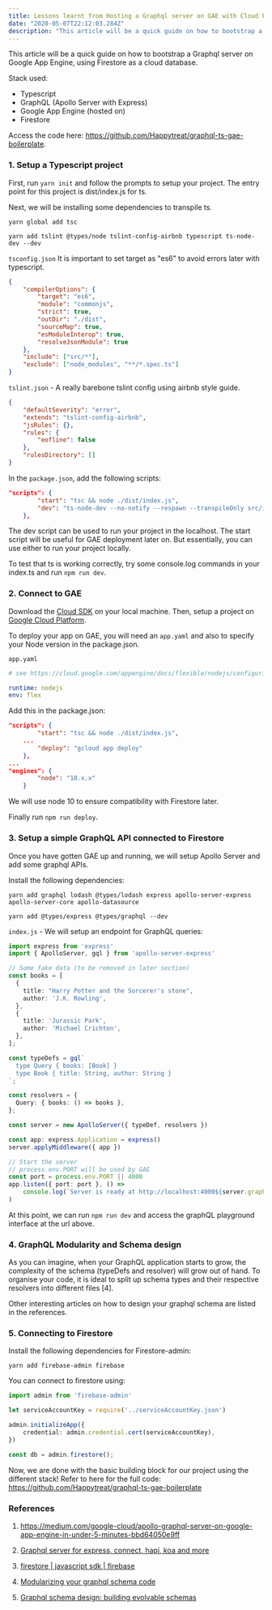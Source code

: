 ```yaml
---
title: Lessons learnt from Hosting a Graphql server on GAE with Cloud Firestore
date: "2020-05-07T22:12:03.284Z"
description: "This article will be a quick guide on how to bootstrap a Graphql server on Google App Engine, using Firestore as a cloud database..."
---
```


This article will be a quick guide on how to bootstrap a Graphql server on Google App Engine, using Firestore as a cloud database.

Stack used:

- Typescript
- GraphQL (Apollo Server with Express)
- Google App Engine (hosted on)
- Firestore

Access the code here: https://github.com/Happytreat/graphql-ts-gae-boilerplate.

### 1. Setup a Typescript project

First, run `yarn init` and follow the prompts to setup your project. The entry point for this project is dist/index.js for ts.

Next, we will be installing some dependencies to transpile ts.

`yarn global add tsc`

`yarn add tslint @types/node tslint-config-airbnb typescript ts-node-dev --dev`

`tsconfig.json`
It is important to set target as "es6" to avoid errors later with typescript.

```Json
{
	"compilerOptions": {
		"target": "es6",
		"module": "commonjs",
		"strict": true,
		"outDir": "./dist",
		"sourceMap": true,
		"esModuleInterop": true,
		"resolveJsonModule": true
	},
	"include": ["src/*"],
	"exclude": ["node_modules", "**/*.spec.ts"]
}
```

`tslint.json` - A really barebone tslint config using airbnb style guide.

```Json
{
	"defaultSeverity": "error",
	"extends": "tslint-config-airbnb",
	"jsRules": {},
	"rules": {
		"eofline": false
	},
	"rulesDirectory": []
}
```

In the `package.json`, add the following scripts:

```Json
"scripts": {
		"start": "tsc && node ./dist/index.js",
		"dev": "ts-node-dev --no-notify --respawn --transpileOnly src/index"
	},
```

The dev script can be used to run your project in the localhost. The start script will be useful for GAE deployment later on. But essentially, you can use either to run your project locally.

To test that ts is working correctly, try some console.log commands in your index.ts and run `npm run dev`.

### 2. Connect to GAE

Download the [Cloud SDK](https://cloud.google.com/sdk/install) on your local machine. Then, setup a project on [Google Cloud Platform](https://console.cloud.google.com/).

To deploy your app on GAE, you will need an `app.yaml` and also to specify your Node version in the package.json.

`app.yaml`

```Yaml
# see https://cloud.google.com/appengine/docs/flexible/nodejs/configuring-your-app-with-app-yaml for more info

runtime: nodejs
env: flex
```

Add this in the package.json:

```Json
"scripts": {
		"start": "tsc && node ./dist/index.js",
    ...
		"deploy": "gcloud app deploy"
	},
...
"engines": {
		"node": "10.x.x"
	}
```

We will use node 10 to ensure compatibility with Firestore later.

Finally run `npm run deploy`.

### 3. Setup a simple GraphQL API connected to Firestore

Once you have gotten GAE up and running, we will setup Apollo Server and add some graphql APIs.

Install the following dependencies:

`yarn add graphql lodash @types/lodash express apollo-server-express apollo-server-core apollo-datasource`

`yarn add @types/express @types/graphql --dev`

`index.js` - We will setup an endpoint for GraphQL queries:

```Typescript
import express from 'express'
import { ApolloServer, gql } from 'apollo-server-express'

// Some fake data (to be removed in later section)
const books = [
  {
    title: "Harry Potter and the Sorcerer's stone",
    author: 'J.K. Rowling',
  },
  {
    title: 'Jurassic Park',
    author: 'Michael Crichton',
  },
];

const typeDefs = gql`
  type Query { books: [Book] }
  type Book { title: String, author: String }
`;

const resolvers = {
  Query: { books: () => books },
};

const server = new ApolloServer({ typeDef, resolvers })

const app: express.Application = express()
server.applyMiddleware({ app })

// Start the server
// process.env.PORT will be used by GAE
const port = process.env.PORT || 4000
app.listen({ port: port }, () =>
	console.log(`Server is ready at http://localhost:4000${server.graphqlPath}`)
)
```

At this point, we can run `npm run dev` and access the graphQL playground interface at the url above.

### 4. GraphQL Modularity and Schema design

As you can imagine, when your GraphQL application starts to grow, the complexity of the schema (typeDefs and resolver) will grow out of hand. To organise your code, it is ideal to split up schema types and their respective resolvers into different files [4].

Other interesting articles on how to design your graphql schema are listed in the references.

### 5. Connecting to Firestore

Install the following dependencies for Firestore-admin:

`yarn add firebase-admin firebase`

You can connect to firestore using:

```Typescript
import admin from 'firebase-admin'

let serviceAccountKey = require('../serviceAccountKey.json')

admin.initializeApp({
	credential: admin.credential.cert(serviceAccountKey),
})

const db = admin.firestore();
```

Now, we are done with the basic building block for our project using the different stack! Refer to here for the full code: https://github.com/Happytreat/graphql-ts-gae-boilerplate

### References

1. https://medium.com/google-cloud/apollo-graphql-server-on-google-app-engine-in-under-5-minutes-bbd64050e9ff

2. [Graphql server for express, connect, hapi, koa and more](https://github.com/apollographql/apollo-server)

3. [firestore | javascript sdk | firebase](https://firebase.google.com/docs/reference/js/firebase.firestore)

4. [Modularizing your graphql schema code](https://www.apollographql.com/blog/modularizing-your-graphql-schema-code-d7f71d5ed5f2)

5. [Graphql schema design: building evolvable schemas](https://www.apollographql.com/blog/graphql-schema-design-building-evolvable-schemas-1501f3c59ed5)

